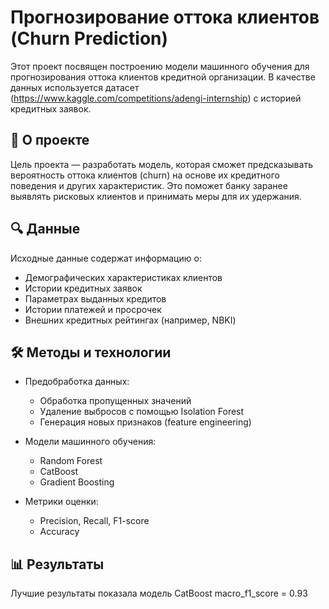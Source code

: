 # Прогнозирование оттока клиентов (Churn Prediction)

Этот проект посвящен построению модели машинного обучения для прогнозирования оттока клиентов кредитной организации. В качестве данных используется датасет (https://www.kaggle.com/competitions/adengi-internship) с историей кредитных заявок.

## 📌 О проекте

Цель проекта — разработать модель, которая сможет предсказывать вероятность оттока клиентов (churn) на основе их кредитного поведения и других характеристик. Это поможет банку заранее выявлять рисковых клиентов и принимать меры для их удержания.

## 🔍 Данные

Исходные данные содержат информацию о:
- Демографических характеристиках клиентов
- Истории кредитных заявок
- Параметрах выданных кредитов
- Истории платежей и просрочек
- Внешних кредитных рейтингах (например, NBKI)

## 🛠️ Методы и технологии

- Предобработка данных:
  - Обработка пропущенных значений
  - Удаление выбросов с помощью Isolation Forest
  - Генерация новых признаков (feature engineering)

- Модели машинного обучения:
  - Random Forest
  - CatBoost
  - Gradient Boosting

- Метрики оценки:
  - Precision, Recall, F1-score
  - Accuracy

## 📊 Результаты
Лучшие результаты показала модель CatBoost macro_f1_score = 0.93

